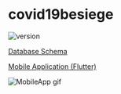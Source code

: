 # covid19besiege

![version](https://img.shields.io/static/v1?label=version&message=2.0&color=green)

[Database Schema](./doc/schema)

[Mobile Application (Flutter)](./MobileApp)

![MobileApp gif](https://i.imgur.com/Y37ZSAJ.gif)
